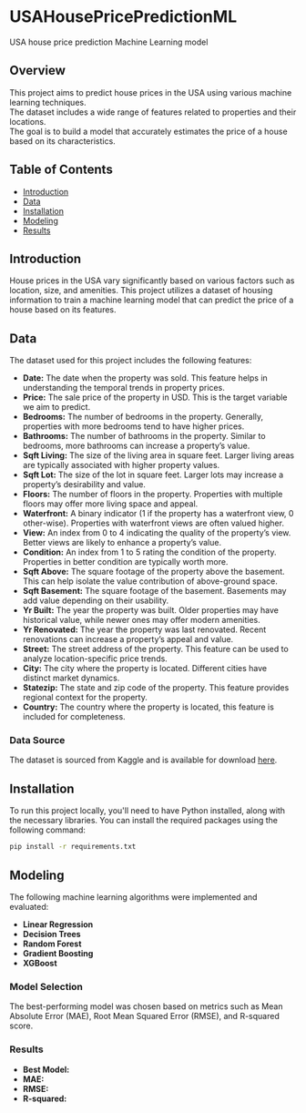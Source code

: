 # USAHousePricePredictionML
USA house price prediction Machine Learning model


## Overview

This project aims to predict house prices in the USA using various machine learning techniques.<br />
The dataset includes a wide range of features related to properties and their locations.<br />
The goal is to build a model that accurately estimates the price of a house based on its characteristics.<br />

## Table of Contents

- [Introduction](#introduction)
- [Data](#data)
- [Installation](#installation)
- [Modeling](#modeling)
- [Results](#results)

## Introduction

House prices in the USA vary significantly based on various factors such as location, size, and amenities. This project utilizes a dataset of housing information to train a machine learning model that can predict the price of a house based on its features.

## Data

The dataset used for this project includes the following features:

- **Date:** The date when the property was sold. This feature helps in understanding the temporal trends in property prices.
- **Price:** The sale price of the property in USD. This is the target variable we aim to predict.
- **Bedrooms:** The number of bedrooms in the property. Generally, properties with more bedrooms tend to have higher prices.
- **Bathrooms:** The number of bathrooms in the property. Similar to bedrooms, more bathrooms can increase a property’s value.
- **Sqft Living:** The size of the living area in square feet. Larger living areas are typically associated with higher property values.
- **Sqft Lot:** The size of the lot in square feet. Larger lots may increase a property’s desirability and value.
- **Floors:** The number of floors in the property. Properties with multiple floors may offer more living space and appeal.
- **Waterfront:** A binary indicator (1 if the property has a waterfront view, 0 other-wise). Properties with waterfront views are often valued higher.
- **View:** An index from 0 to 4 indicating the quality of the property’s view. Better views are likely to enhance a property’s value.
- **Condition:** An index from 1 to 5 rating the condition of the property. Properties in better condition are typically worth more.
- **Sqft Above:** The square footage of the property above the basement. This can help isolate the value contribution of above-ground space.
- **Sqft Basement:** The square footage of the basement. Basements may add value depending on their usability.
- **Yr Built:** The year the property was built. Older properties may have historical value, while newer ones may offer modern amenities.
- **Yr Renovated:** The year the property was last renovated. Recent renovations can increase a property’s appeal and value.
- **Street:** The street address of the property. This feature can be used to analyze location-specific price trends.
- **City:** The city where the property is located. Different cities have distinct market dynamics.
- **Statezip:** The state and zip code of the property. This feature provides regional context for the property.
- **Country:** The country where the property is located, this feature is included for completeness.

### Data Source

The dataset is sourced from Kaggle and is available for download [here](https://www.kaggle.com/datasets/fratzcan/usa-house-prices).

## Installation

To run this project locally, you'll need to have Python installed, along with the necessary libraries. You can install the required packages using the following command:

```bash
pip install -r requirements.txt
```

## Modeling

The following machine learning algorithms were implemented and evaluated:

- **Linear Regression**
- **Decision Trees**
- **Random Forest**
- **Gradient Boosting**
- **XGBoost**

### Model Selection

The best-performing model was chosen based on metrics such as Mean Absolute Error (MAE), Root Mean Squared Error (RMSE), and R-squared score.

### Results

- **Best Model:**
- **MAE:**
- **RMSE:**
- **R-squared:**

